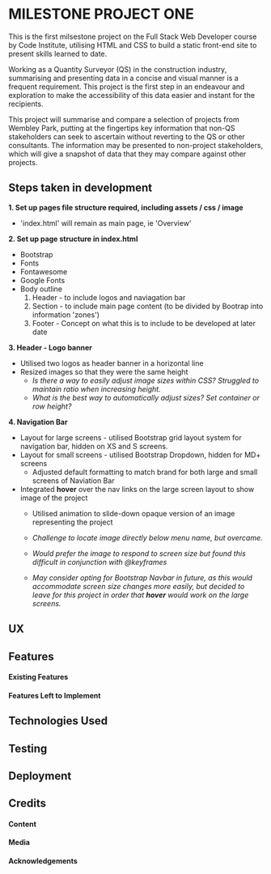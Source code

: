 # MILESTONE PROJECT ONE

This is the first milsestone project on the Full Stack Web Developer course by Code Institute, utilising HTML and CSS to build a static front-end site to present skills learned to date.

Working as a Quantity Surveyor (QS) in the construction industry, summarising and presenting data in a concise and visual manner is a frequent requirement.  This project is the first step in an endeavour and exploration to make the accessibility of this data easier and instant for the recipients.

This project will summarise and compare a selection of projects from Wembley Park, putting at the fingertips key information that non-QS stakeholders can seek to ascertain without reverting to the QS or other consultants.  The information may be presented to non-project stakeholders, which will give a snapshot of data that they may compare against other projects.

## Steps taken in development

**1. Set up pages file structure required, including assets / css / image**

* 'index.html' will remain as main page, ie 'Overview'

**2. Set up page structure in index.html**  
  * Bootstrap  
  * Fonts  
  * Fontawesome
  * Google Fonts
  * Body outline  
    1. Header - to include logos and naviagation bar
    2. Section - to include main page content (to be divided by Bootrap into information 'zones')
    3. Footer - Concept on what this is to include to be developed at later date  

**3. Header - Logo banner**

  * Utilised two logos as header banner in a horizontal line
  * Resized images so that they were the same height
    *  *Is there a way to easily adjust image sizes within CSS?  Struggled to maintain ratio when increasing height.*
    *  *What is the best way to automatically adjust sizes?  Set container or row height?*

**4. Navigation Bar**

  * Layout for large screens - utilised Bootstrap grid layout system for navigation bar, hidden on XS and S screens.
  * Layout for small screens - utilised Bootstrap Dropdown, hidden for MD+ screens
    *  Adjusted default formatting to match brand for both large and small screens of Naviation Bar
  * Integrated **hover** over the nav links on the large screen layout to show image of the project
    * Utilised animation to slide-down opaque version of an image representing the project
    *  *Challenge to locate image directly below menu name, but overcame.*
    *  *Would prefer the image to respond to screen size but found this difficult in conjunction with @keyframes*


    *  *May consider opting for Bootstrap Navbar in future, as this would accommodate screen size changes more easily, but decided to leave for this project in order that **hover** would work on the large screens.*

## UX




## Features



#### Existing Features



#### Features Left to Implement




## Technologies Used




## Testing




## Deployment




## Credits

#### Content



#### Media



#### Acknowledgements